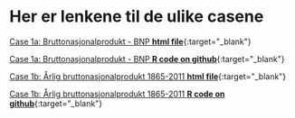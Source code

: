 # Her er lenkene til de ulike casene

[Case 1a: Bruttonasjonalprodukt - BNP **html file**](case_1a_bnp.html){:target="_blank"}

[Case 1a: Bruttonasjonalprodukt - BNP **R code on github**](https://github.com/uit-sok-1004-h21/cases/blob/main/case_1a_bnp.R){:target="_blank"}

[Case 1b: Årlig bruttonasjonalprodukt 1865-2011 **html file**](case_1b_bnp_historisk.html){:target="_blank"}

[Case 1b: Årlig bruttonasjonalprodukt 1865-2011 **R code on github**](https://github.com/uit-sok-1004-h21/cases/blob/main/case_1b_bnp_historisk.R){:target="_blank"}

